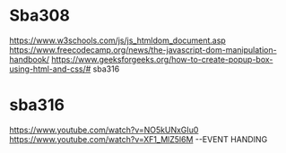 # Sba308
https://www.w3schools.com/js/js_htmldom_document.asp
https://www.freecodecamp.org/news/the-javascript-dom-manipulation-handbook/
https://www.geeksforgeeks.org/how-to-create-popup-box-using-html-and-css/# sba316
# sba316
https://www.youtube.com/watch?v=NO5kUNxGIu0
https://www.youtube.com/watch?v=XF1_MlZ5l6M --EVENT HANDING 